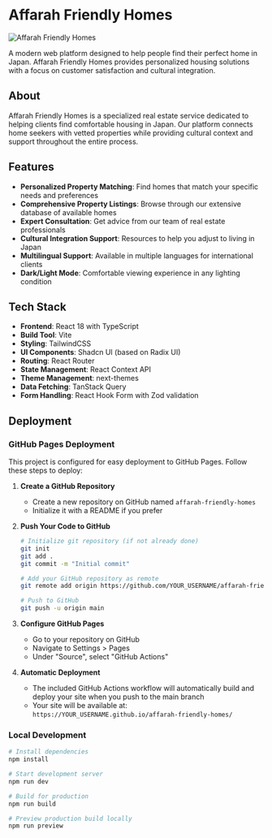 # Affarah Friendly Homes

![Affarah Friendly Homes](public/logo.png)

A modern web platform designed to help people find their perfect home in Japan. Affarah Friendly Homes provides personalized housing solutions with a focus on customer satisfaction and cultural integration.

## About

Affarah Friendly Homes is a specialized real estate service dedicated to helping clients find comfortable housing in Japan. Our platform connects home seekers with vetted properties while providing cultural context and support throughout the entire process.

## Features

- **Personalized Property Matching**: Find homes that match your specific needs and preferences
- **Comprehensive Property Listings**: Browse through our extensive database of available homes
- **Expert Consultation**: Get advice from our team of real estate professionals
- **Cultural Integration Support**: Resources to help you adjust to living in Japan
- **Multilingual Support**: Available in multiple languages for international clients
- **Dark/Light Mode**: Comfortable viewing experience in any lighting condition

## Tech Stack

- **Frontend**: React 18 with TypeScript
- **Build Tool**: Vite
- **Styling**: TailwindCSS
- **UI Components**: Shadcn UI (based on Radix UI)
- **Routing**: React Router
- **State Management**: React Context API
- **Theme Management**: next-themes
- **Data Fetching**: TanStack Query
- **Form Handling**: React Hook Form with Zod validation

## Deployment

### GitHub Pages Deployment

This project is configured for easy deployment to GitHub Pages. Follow these steps to deploy:

1. **Create a GitHub Repository**
   - Create a new repository on GitHub named `affarah-friendly-homes`
   - Initialize it with a README if you prefer

2. **Push Your Code to GitHub**
   ```bash
   # Initialize git repository (if not already done)
   git init
   git add .
   git commit -m "Initial commit"
   
   # Add your GitHub repository as remote
   git remote add origin https://github.com/YOUR_USERNAME/affarah-friendly-homes.git
   
   # Push to GitHub
   git push -u origin main
   ```

3. **Configure GitHub Pages**
   - Go to your repository on GitHub
   - Navigate to Settings > Pages
   - Under "Source", select "GitHub Actions"
   
4. **Automatic Deployment**
   - The included GitHub Actions workflow will automatically build and deploy your site when you push to the main branch
   - Your site will be available at: `https://YOUR_USERNAME.github.io/affarah-friendly-homes/`

### Local Development

```bash
# Install dependencies
npm install

# Start development server
npm run dev

# Build for production
npm run build

# Preview production build locally
npm run preview
```
